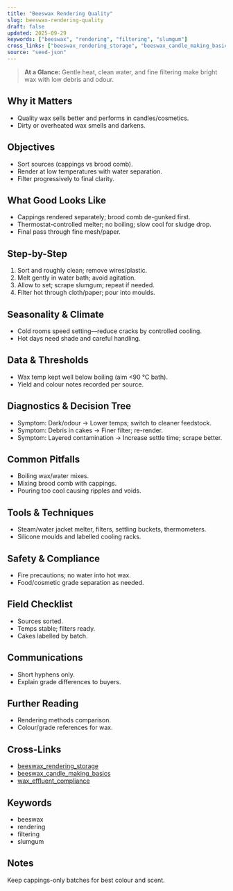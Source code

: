```yaml
---
title: "Beeswax Rendering Quality"
slug: beeswax-rendering-quality
draft: false
updated: 2025-09-29
keywords: ["beeswax", "rendering", "filtering", "slumgum"]
cross_links: ["beeswax_rendering_storage", "beeswax_candle_making_basics", "wax_effluent_compliance"]
source: "seed-json"
---
```


> **At a Glance:** Gentle heat, clean water, and fine filtering make bright wax with low debris and odour.

## Why it Matters
- Quality wax sells better and performs in candles/cosmetics.
- Dirty or overheated wax smells and darkens.

## Objectives
- Sort sources (cappings vs brood comb).
- Render at low temperatures with water separation.
- Filter progressively to final clarity.

## What Good Looks Like
- Cappings rendered separately; brood comb de-gunked first.
- Thermostat-controlled melter; no boiling; slow cool for sludge drop.
- Final pass through fine mesh/paper.

## Step-by-Step
1) Sort and roughly clean; remove wires/plastic.
2) Melt gently in water bath; avoid agitation.
3) Allow to set; scrape slumgum; repeat if needed.
4) Filter hot through cloth/paper; pour into moulds.

## Seasonality & Climate
- Cold rooms speed setting—reduce cracks by controlled cooling.
- Hot days need shade and careful handling.

## Data & Thresholds
- Wax temp kept well below boiling (aim <90 °C bath).
- Yield and colour notes recorded per source.

## Diagnostics & Decision Tree
- Symptom: Dark/odour -> Lower temps; switch to cleaner feedstock.
- Symptom: Debris in cakes -> Finer filter; re-render.
- Symptom: Layered contamination -> Increase settle time; scrape better.

## Common Pitfalls
- Boiling wax/water mixes.
- Mixing brood comb with cappings.
- Pouring too cool causing ripples and voids.

## Tools & Techniques
- Steam/water jacket melter, filters, settling buckets, thermometers.
- Silicone moulds and labelled cooling racks.

## Safety & Compliance
- Fire precautions; no water into hot wax.
- Food/cosmetic grade separation as needed.

## Field Checklist
- Sources sorted.
- Temps stable; filters ready.
- Cakes labelled by batch.

## Communications
- Short hyphens only.
- Explain grade differences to buyers.

## Further Reading
- Rendering methods comparison.
- Colour/grade references for wax.

## Cross-Links
- [beeswax_rendering_storage](/topics/beeswax-rendering-storage/)
- [beeswax_candle_making_basics](/topics/beeswax-candle-making-basics/)
- [wax_effluent_compliance](/topics/wax-effluent-compliance/)

## Keywords
- beeswax
- rendering
- filtering
- slumgum

## Notes
Keep cappings-only batches for best colour and scent.
